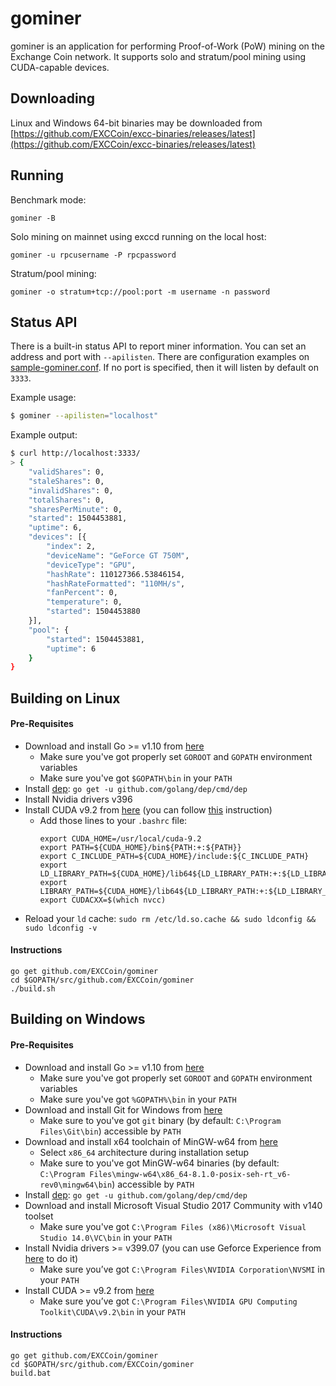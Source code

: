 
# gominer
gominer is an application for performing Proof-of-Work (PoW) mining on the Exchange Coin network. It supports solo and stratum/pool mining using CUDA-capable devices.

## Downloading
Linux and Windows 64-bit binaries may be downloaded from [https://github.com/EXCCoin/excc-binaries/releases/latest](https://github.com/EXCCoin/excc-binaries/releases/latest)

## Running
Benchmark mode:
```
gominer -B
```

Solo mining on mainnet using exccd running on the local host:
```
gominer -u rpcusername -P rpcpassword
```

Stratum/pool mining:
```
gominer -o stratum+tcp://pool:port -m username -n password
```

## Status API
There is a built-in status API to report miner information. You can set an address and port with `--apilisten`. There are configuration examples on [sample-gominer.conf](sample-gominer.conf). If no port is specified, then it will listen by default on `3333`.

Example usage:
```sh
$ gominer --apilisten="localhost"
```

Example output:
```sh
$ curl http://localhost:3333/
> {
    "validShares": 0,
    "staleShares": 0,
    "invalidShares": 0,
    "totalShares": 0,
    "sharesPerMinute": 0,
    "started": 1504453881,
    "uptime": 6,
    "devices": [{
        "index": 2,
        "deviceName": "GeForce GT 750M",
        "deviceType": "GPU",
        "hashRate": 110127366.53846154,
        "hashRateFormatted": "110MH/s",
        "fanPercent": 0,
        "temperature": 0,
        "started": 1504453880
    }],
    "pool": {
        "started": 1504453881,
        "uptime": 6
    }
}
```

## Building on Linux
#### Pre-Requisites
- Download and install Go >= v1.10 from [here](https://golang.org/dl/)
  * Make sure you've got properly set `GOROOT` and `GOPATH` environment variables
  * Make sure you've got `$GOPATH\bin` in your `PATH`
- Install [dep](https://github.com/golang/dep): `go get -u github.com/golang/dep/cmd/dep`
- Install Nvidia drivers v396
- Install CUDA v9.2 from [here](https://developer.nvidia.com/cuda-downloads?target_os=Linux&target_arch=x86_64) (you can follow [this](https://docs.nvidia.com/cuda/cuda-installation-guide-linux/index.html) instruction)
  * Add those lines to your `.bashrc` file:
	```
	export CUDA_HOME=/usr/local/cuda-9.2
	export PATH=${CUDA_HOME}/bin${PATH:+:${PATH}}
	export C_INCLUDE_PATH=${CUDA_HOME}/include:${C_INCLUDE_PATH}
	export LD_LIBRARY_PATH=${CUDA_HOME}/lib64${LD_LIBRARY_PATH:+:${LD_LIBRARY_PATH}}
	export LIBRARY_PATH=${CUDA_HOME}/lib64${LD_LIBRARY_PATH:+:${LD_LIBRARY_PATH}}
	export CUDACXX=$(which nvcc)
	```
- Reload your `ld` cache: `sudo rm /etc/ld.so.cache && sudo ldconfig && sudo ldconfig -v`

#### Instructions
```
go get github.com/EXCCoin/gominer
cd $GOPATH/src/github.com/EXCCoin/gominer
./build.sh
```

## Building on Windows
#### Pre-Requisites
- Download and install Go >= v1.10 from [here](https://golang.org/dl/)
  * Make sure you've got properly set `GOROOT` and `GOPATH` environment variables
  * Make sure you've got `%GOPATH%\bin` in your `PATH`
- Download and install Git for Windows from [here](https://git-scm.com/download/win)
  * Make sure to you've got `git` binary (by default: `C:\Program Files\Git\bin`) accessible by `PATH`
- Download and install x64 toolchain of MinGW-w64 from [here](https://sourceforge.net/projects/mingw-w64/files/Toolchains%20targetting%20Win32/Personal%20Builds/mingw-builds/installer/mingw-w64-install.exe/download)
  * Select `x86_64` architecture during installation setup
  * Make sure to you've got MinGW-w64 binaries (by default: `C:\Program Files\mingw-w64\x86_64-8.1.0-posix-seh-rt_v6-rev0\mingw64\bin`) accessible by `PATH`
- Install [dep](https://github.com/golang/dep): `go get -u github.com/golang/dep/cmd/dep`
- Download and install Microsoft Visual Studio 2017 Community with v140 toolset
  * Make sure you've got `C:\Program Files (x86)\Microsoft Visual Studio 14.0\VC\bin` in your `PATH`
- Install Nvidia drivers >= v399.07 (you can use Geforce Experience from [here](https://www.nvidia.pl/geforce/geforce-experience/) to do it)
  * Make sure you’ve got `C:\Program Files\NVIDIA Corporation\NVSMI` in your `PATH`
- Install CUDA >= v9.2 from [here](https://developer.nvidia.com/cuda-downloads?target_os=Windows&target_arch=x86_64)
  * Make sure you’ve got `C:\Program Files\NVIDIA GPU Computing Toolkit\CUDA\v9.2\bin` in your `PATH`

#### Instructions
```
go get github.com/EXCCoin/gominer
cd $GOPATH/src/github.com/EXCCoin/gominer
build.bat
```
